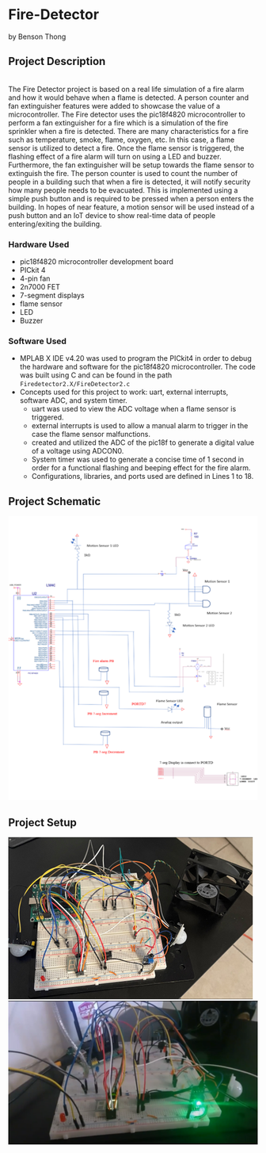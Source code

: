 # Fire-Detector 
by Benson Thong

## Project Description
<br/> The Fire Detector project is based on a real life simulation of a fire alarm and how it would behave when a flame is detected. A person counter and fan extinguisher features were added to showcase the value of a microcontroller. The Fire detector uses the pic18f4820 microcontroller to perform a fan extinguisher for a fire which is a simulation of the fire sprinkler when a fire is detected. There are many characteristics for a fire such as temperature, smoke, flame, oxygen, etc. In this case, a flame sensor is utilized to detect a fire. Once the flame sensor is triggered, the flashing effect of a fire alarm will turn on using a LED and buzzer. Furthermore, the fan extinguisher will be setup towards the flame sensor to extinguish the fire. The person counter is used to count the number of people in a building such that when a fire is detected, it will notify security how many people needs to be evacuated. This is implemented using a simple push button and is required to be pressed when a person enters the building. In hopes of near feature, a motion sensor will be used instead of a push button and an IoT device to show real-time data of people entering/exiting the building.

### Hardware Used
- pic18f4820 microcontroller development board
- PICkit 4
- 4-pin fan
- 2n7000 FET
- 7-segment displays
- flame sensor
- LED
- Buzzer

### Software Used 
- MPLAB X IDE v4.20 was used to program the PICkit4 in order to debug the hardware and software for the pic18f4820 microcontroller. The code was built using C and can be found in the path ```Firedetector2.X/FireDetector2.c```
- Concepts used for this project to work: uart, external interrupts, software ADC, and system timer.
  - uart was used to view the ADC voltage when a flame sensor is triggered.
  - external interrupts is used to allow a manual alarm to trigger in the case the flame sensor malfunctions.
  - created and utilized the ADC of the pic18f to generate a digital value of a voltage using ADCON0. 
  - System timer was used to generate a concise time of 1 second in order for a functional flashing and beeping effect for the fire alarm.
  - Configurations, libraries, and ports used are defined in Lines 1 to 18.
  
## Project Schematic
![](pictures/Picture1.png)

## Project Setup
![](pictures/Picture2.png)
![](pictures/firedetector.PNG)

